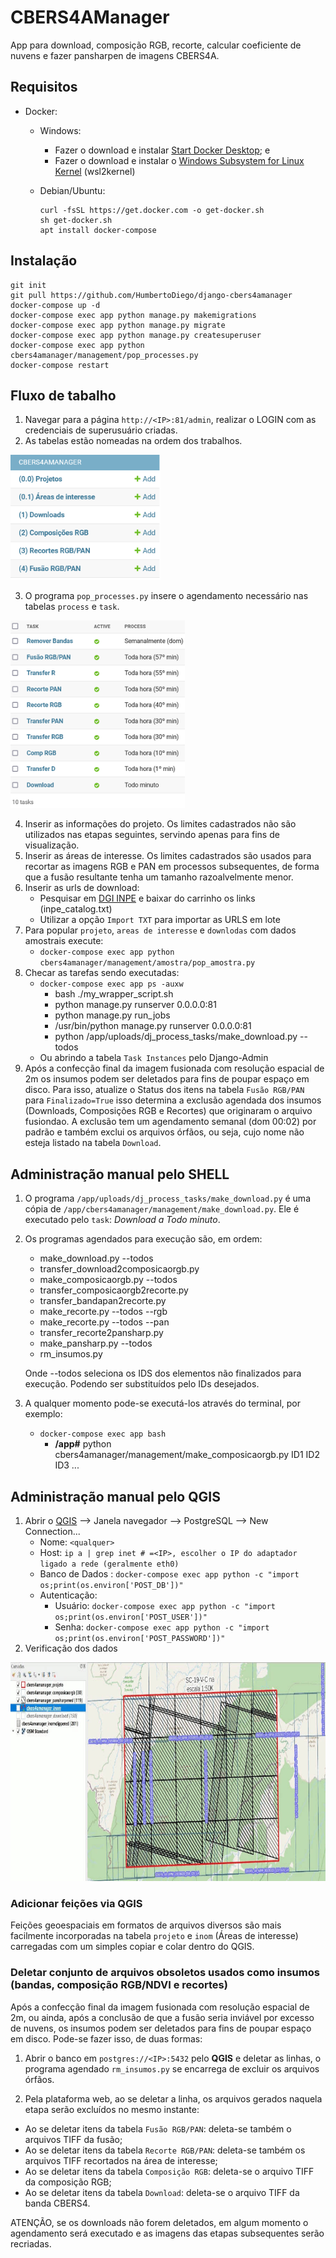 # CBERS4AManager
App para download, composição RGB, recorte, calcular coeficiente de nuvens e fazer pansharpen de imagens CBERS4A.

## Requisitos
* Docker: 
  * Windows:
    * Fazer o download e instalar [Start Docker Desktop](https://docs.docker.com/desktop/install/windows-install/ "Start Docker Desktop"); e
    * Fazer o download e instalar o [Windows Subsystem for Linux Kernel](https://wslstorestorage.blob.core.windows.net/wslblob/wsl_update_x64.msi "Windows Subsystem for Linux Kernel") (wsl2kernel)

  * Debian/Ubuntu: 
    ```
    curl -fsSL https://get.docker.com -o get-docker.sh
    sh get-docker.sh
    apt install docker-compose
    ```
## Instalação

```
git init
git pull https://github.com/HumbertoDiego/django-cbers4amanager
docker-compose up -d
docker-compose exec app python manage.py makemigrations
docker-compose exec app python manage.py migrate
docker-compose exec app python manage.py createsuperuser
docker-compose exec app python cbers4amanager/management/pop_processes.py
docker-compose restart
```
## Fluxo de tabalho

1. Navegar para a página `http://<IP>:81/admin`, realizar o LOGIN com as credenciais de superusuário criadas.
2. As tabelas estão nomeadas na ordem dos trabalhos.

<img src="pics/fluxo.png" alt="fluxo" style="height:200px;"/>

3. O programa `pop_processes.py` insere o agendamento necessário nas tabelas `process` e `task`.

<img src="pics/agenda.jpg" alt="agenda" style="height:300px;"/>

4. Inserir as informações do projeto. Os limites cadastrados não são utilizados nas etapas seguintes, servindo apenas para fins de visualização.
5. Inserir as áreas de interesse. Os limites cadastrados são usados para recortar as imagens RGB e PAN em processos subsequentes, de forma que a fusão resultante tenha um tamanho razoalvelmente menor.
6. Inserir as urls de download:
    * Pesquisar em [DGI INPE](http://www2.dgi.inpe.br/catalogo/explore) e baixar do carrinho os links (inpe_catalog.txt)
    * Utilizar a opção `Import TXT` para importar as URLS em lote
7. Para popular `projeto`, `areas de interesse` e `downlodas` com dados amostrais execute: 
    * `docker-compose exec app python cbers4amanager/management/amostra/pop_amostra.py`
8. Checar as tarefas sendo executadas:
    * `docker-compose exec app ps -auxw`
      * bash ./my_wrapper_script.sh
      * python manage.py runserver 0.0.0.0:81
      * python manage.py run_jobs
      * /usr/bin/python manage.py runserver 0.0.0.0:81
      * python /app/uploads/dj_process_tasks/make_download.py --todos
    * Ou abrindo a tabela `Task Instances` pelo Django-Admin
9. Após a confecção final da imagem fusionada com resolução espacial de 2m os insumos podem ser deletados para fins de poupar espaço em disco. Para isso, atualize o Status dos itens na tabela `Fusão RGB/PAN` para `Finalizado=True` isso determina a exclusão agendada dos insumos (Downloads, Composições RGB e Recortes) que originaram o arquivo fusiondao. A exclusão tem um agendamento semanal (dom 00:02) por padrão e também exclui os arquivos órfãos, ou seja, cujo nome não esteja listado na tabela `Download`.



## Administração manual pelo SHELL

1. O programa `/app/uploads/dj_process_tasks/make_download.py` é uma cópia de `/app/cbers4amanager/management/make_download.py`. Ele é executado pelo `task`: _Download a Todo minuto_.
2. Os programas agendados para execução são, em ordem:
    * make_download.py --todos
    * transfer_download2composicaorgb.py
    * make_composicaorgb.py --todos
    * transfer_composicaorgb2recorte.py
    * transfer_bandapan2recorte.py
    * make_recorte.py --todos --rgb
    * make_recorte.py --todos --pan
    * transfer_recorte2pansharp.py
    * make_pansharp.py --todos
    * rm_insumos.py
 
    Onde --todos seleciona os IDS dos elementos não finalizados para execução. Podendo ser substituídos pelo IDs desejados.

3. A qualquer momento pode-se executá-los através do terminal, por exemplo:
    * `docker-compose exec app bash`
      * **/app#** python cbers4amanager/management/make_composicaorgb.py ID1 ID2 ID3 ...



## Administração manual pelo QGIS

1. Abrir o [QGIS](https://www.qgis.org) --> Janela navegador --> PostgreSQL --> New Connection...
   * Nome: `<qualquer>`
   * Host: `ip a | grep inet # =<IP>, escolher o IP do adaptador ligado a rede (geralmente eth0)`
   * Banco de Dados : `docker-compose exec app python -c "import os;print(os.environ['POST_DB'])"`
   * Autenticação: 
      * Usuário: `docker-compose exec app python -c "import os;print(os.environ['POST_USER'])"`
      * Senha: `docker-compose exec app python -c "import os;print(os.environ['POST_PASSWORD'])"`
2. Verificação dos dados

<img src="pics/acompanhamentoQGIS.jpg" alt="´followinQGIS" style="height:350px;"/>

### Adicionar feições via QGIS

Feições geoespaciais em formatos de arquivos diversos são mais facilmente incorporadas na tabela `projeto` e `inom` (Áreas de interesse) carregadas com um simples copiar e colar dentro do QGIS.

### Deletar conjunto de arquivos obsoletos usados como insumos (bandas, composição RGB/NDVI e recortes)

Após a confecção final da imagem fusionada com resolução espacial de 2m, ou ainda, após a conclusão de que a fusão seria inviável por excesso de nuvens, os insumos podem ser deletados para fins de poupar espaço em disco. Pode-se fazer isso, de duas formas:

1. Abrir o banco em `postgres://<IP>:5432` pelo **QGIS** e deletar as linhas, o programa agendado `rm_insumos.py` se encarrega de excluir os arquivos órfãos.

2. Pela plataforma web, ao se deletar a linha, os arquivos gerados naquela etapa serão excluídos no mesmo instante:
  * Ao se deletar itens da tabela `Fusão RGB/PAN`: deleta-se também o arquivos TIFF da fusão;
  * Ao se deletar itens da tabela `Recorte RGB/PAN`: deleta-se também os arquivos TIFF recortados na área de interesse;
  * Ao se deletar itens da tabela `Composição RGB`: deleta-se o arquivo TIFF da composição RGB;
  * Ao se deletar itens da tabela `Download`: deleta-se o arquivo TIFF da banda CBERS4.

ATENÇÃO, se os downloads não forem deletados, em algum momento o agendamento será executado e as imagens das etapas subsequentes serão recriadas.